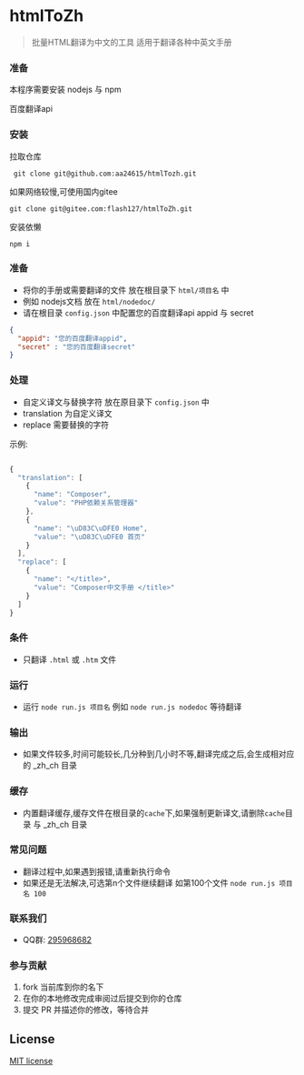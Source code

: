 # htmlToZh

> 批量HTML翻译为中文的工具 适用于翻译各种中英文手册

### 准备

本程序需要安装 nodejs 与 npm 

百度翻译api


### 安装

拉取仓库

```
 git clone git@github.com:aa24615/htmlTozh.git
```

如果网络较慢,可使用国内gitee

```
git clone git@gitee.com:flash127/htmlToZh.git
```

安装依懒

```
npm i
```

### 准备

- 将你的手册或需要翻译的文件 放在根目录下 `html/项目名` 中
- 例如 nodejs文档 放在 `html/nodedoc/`
- 请在根目录 `config.json` 中配置您的百度翻译api appid 与 secret

```json
{
  "appid": "您的百度翻译appid",
  "secret" : "您的百度翻译secret"
}
```


### 处理

- 自定义译文与替换字符 放在原目录下 `config.json` 中
- translation 为自定义译文
- replace 需要替换的字符

示例:

```javascript

{
  "translation": [
    {
      "name": "Composer",
      "value": "PHP依赖关系管理器"
    },
    {
      "name": "\uD83C\uDFE0 Home",
      "value": "\uD83C\uDFE0 首页"
    }
  ],
  "replace": [
    {
      "name": "</title>",
      "value": "Composer中文手册 </title>"
    }
  ]
}


```

### 条件

- 只翻译 `.html` 或 `.htm` 文件

### 运行

- 运行 `node run.js 项目名` 例如 `node run.js nodedoc` 等待翻译

### 输出

- 如果文件较多,时间可能较长,几分种到几小时不等,翻译完成之后,会生成相对应的 _zh_ch 目录

### 缓存

- 内置翻译缓存,缓存文件在根目录的`cache`下,如果强制更新译文,请删除`cache`目录 与 _zh_ch 目录


### 常见问题

- 翻译过程中,如果遇到报错,请重新执行命令
- 如果还是无法解决,可选第n个文件继续翻译 如第100个文件 `node run.js 项目名 100`


### 联系我们

- QQ群: [295968682](https://qm.qq.com/cgi-bin/qm/qr?k=rgnEr60hWRuAkEj9nLzGlzvYmBfQsrWW&jump_from=webapi)


### 参与贡献

1. fork 当前库到你的名下
2. 在你的本地修改完成审阅过后提交到你的仓库
3. 提交 PR 并描述你的修改，等待合并


## License

[MIT license](https://opensource.org/licenses/MIT)
